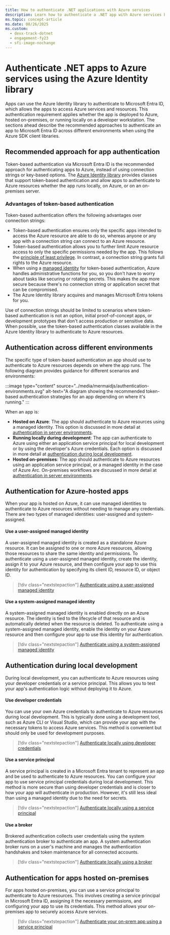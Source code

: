 ```yaml
---
title: How to authenticate .NET applications with Azure services
description: Learn how to authenticate a .NET app with Azure services by using classes in the Azure Identity library.
ms.topic: concept-article
ms.date: 08/26/2025
ms.custom:
  - devx-track-dotnet
  - engagement-fy23
  - sfi-image-nochange
---
```


# Authenticate .NET apps to Azure services using the Azure Identity library

Apps can use the Azure Identity library to authenticate to Microsoft Entra ID, which allows the apps to access Azure services and resources. This authentication requirement applies whether the app is deployed to Azure, hosted on-premises, or running locally on a developer workstation. The sections ahead describe the recommended approaches to authenticate an app to Microsoft Entra ID across different environments when using the Azure SDK client libraries.

## Recommended approach for app authentication

Token-based authentication via Microsoft Entra ID is the recommended approach for authenticating apps to Azure, instead of using connection strings or key-based options. The [Azure Identity library](/dotnet/api/overview/azure/identity-readme?view=azure-dotnet&preserve-view=true) provides classes that support token-based authentication and allow apps to authenticate to Azure resources whether the app runs locally, on Azure, or on an on-premises server.

### Advantages of token-based authentication

Token-based authentication offers the following advantages over connection strings:

- Token-based authentication ensures only the specific apps intended to access the Azure resource are able to do so, whereas anyone or any app with a connection string can connect to an Azure resource.
- Token-based authentication allows you to further limit Azure resource access to only the specific permissions needed by the app. This follows the [principle of least privilege](https://wikipedia.org/wiki/Principle_of_least_privilege). In contrast, a connection string grants full rights to the Azure resource.
- When using a [managed identity](/entra/identity/managed-identities-azure-resources/overview) for token-based authentication, Azure handles administrative functions for you, so you don't have to worry about tasks like securing or rotating secrets. This makes the app more secure because there's no connection string or application secret that can be compromised.
- The Azure Identity library acquires and manages Microsoft Entra tokens for you.

Use of connection strings should be limited to scenarios where token-based authentication is not an option, initial proof-of-concept apps, or development prototypes that don't access production or sensitive data. When possible, use the token-based authentication classes available in the Azure Identity library to authenticate to Azure resources.

## Authentication across different environments

The specific type of token-based authentication an app should use to authenticate to Azure resources depends on where the app runs. The following diagram provides guidance for different scenarios and environments:

:::image type="content" source="../media/mermaidjs/authentication-environments.svg" alt-text="A diagram showing the recommended token-based authentication strategies for an app depending on where it's running." :::

When an app is:

- **Hosted on Azure**: The app should authenticate to Azure resources using a managed identity. This option is discussed in more detail at [authentication in server environments](#authentication-for-azure-hosted-apps).
- **Running locally during development**: The app can authenticate to Azure using either an application service principal for local development or by using the developer's Azure credentials. Each option is discussed in more detail at [authentication during local development](#authentication-during-local-development).
- **Hosted on-premises**: The app should authenticate to Azure resources using an application service principal, or a managed identity in the case of Azure Arc. On-premises workflows are discussed in more detail at [authentication in server environments](#authentication-for-apps-hosted-on-premises).

## Authentication for Azure-hosted apps

When your app is hosted on Azure, it can use managed identities to authenticate to Azure resources without needing to manage any credentials. There are two types of managed identities: user-assigned and system-assigned.

#### Use a user-assigned managed identity

A user-assigned managed identity is created as a standalone Azure resource. It can be assigned to one or more Azure resources, allowing those resources to share the same identity and permissions. To authenticate using a user-assigned managed identity, create the identity, assign it to your Azure resource, and then configure your app to use this identity for authentication by specifying its client ID, resource ID, or object ID.

> [!div class="nextstepaction"]
> [Authenticate using a user-assigned managed identity](user-assigned-managed-identity.md)

#### Use a system-assigned managed identity

A system-assigned managed identity is enabled directly on an Azure resource. The identity is tied to the lifecycle of that resource and is automatically deleted when the resource is deleted. To authenticate using a system-assigned managed identity, enable the identity on your Azure resource and then configure your app to use this identity for authentication.

> [!div class="nextstepaction"]
> [Authenticate using a system-assigned managed identity](system-assigned-managed-identity.md)

## Authentication during local development

During local development, you can authenticate to Azure resources using your developer credentials or a service principal. This allows you to test your app's authentication logic without deploying it to Azure.

#### Use developer credentials

You can use your own Azure credentials to authenticate to Azure resources during local development. This is typically done using a development tool, such as Azure CLI or Visual Studio, which can provide your app with the necessary tokens to access Azure services. This method is convenient but should only be used for development purposes.

> [!div class="nextstepaction"]
> [Authenticate locally using developer credentials](local-development-dev-accounts.md)

#### Use a service principal

A service principal is created in a Microsoft Entra tenant to represent an app and be used to authenticate to Azure resources. You can configure your app to use service principal credentials during local development. This method is more secure than using developer credentials and is closer to how your app will authenticate in production. However, it's still less ideal than using a managed identity due to the need for secrets.

> [!div class="nextstepaction"]
> [Authenticate locally using a service principal](local-development-service-principal.md)

#### Use a broker

Brokered authentication collects user credentials using the system authentication broker to authenticate an app. A system authentication broker runs on a user's machine and manages the authentication handshakes and token maintenance for all connected accounts.

> [!div class="nextstepaction"]
> [Authenticate locally using a broker](local-development-broker.md)

## Authentication for apps hosted on-premises

For apps hosted on-premises, you can use a service principal to authenticate to Azure resources. This involves creating a service principal in Microsoft Entra ID, assigning it the necessary permissions, and configuring your app to use its credentials. This method allows your on-premises app to securely access Azure services.

> [!div class="nextstepaction"]
> [Authenticate your on-prem app using a service principal](local-development-service-principal.md)
